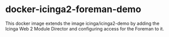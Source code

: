 # docker-icinga2-foreman-demo

This docker image extends the image icinga/icinga2-demo by adding
the Icinga Web 2 Module Director and configuring access for the
Foreman to it.

